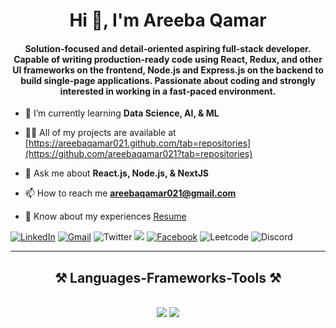 <h1 align="center">Hi 👋, I'm Areeba Qamar</h1>

<h4 align="center">Solution-focused and detail-oriented aspiring full-stack developer. Capable of writing production-ready code using React, Redux, and other UI frameworks on the frontend, Node.js and Express.js on the backend to build single-page applications. Passionate about coding and strongly interested in working in a fast-paced environment.</h4>

- 🌱 I’m currently learning **Data Science, AI, & ML**

- 👨‍💻 All of my projects are available at [https://areebaqamar021.github.com/tab=repositories](https://github.com/areebaqamar021?tab=repositories)

- 💬 Ask me about **React.js, Node.js, & NextJS**

- 📫 How to reach me **areebaqamar021@gmail.com**

- 📄 Know about my experiences <a href="https://drive.google.com/file/d/1-L7DNQDR1zeXZ_2tOTfqZ2k_pCeBjJ7P/view?usp=sharing">Resume</a>

[![LinkedIn](https://img.shields.io/badge/linkedin-%230077B5.svg?style=for-the-badge&logo=linkedin&logoColor=white)](https://www.linkedin.com/in/areeba-qamar-7a40471a4/)
[![Gmail](https://img.shields.io/badge/%20-Send%20Mail-black?color=14171A&labelColor=ef5350&logo=gmail&logoColor=ffffff&style=for-the-badge)](mailto:areebaqamar021@gmail.com)
![Twitter](https://img.shields.io/badge/Twitter-%231DA1F2.svg?style=for-the-badge&logo=Twitter&logoColor=white)
![](https://komarev.com/ghpvc/?username=areebaqamar021&color=brightgreen&style=for-the-badge)
[![Facebook](https://img.shields.io/badge/Facebook-%231877F2.svg?style=for-the-badge&logo=Facebook&logoColor=white)](https://facebook.com/areeba.qamar.988)
![Leetcode](https://img.shields.io/badge/Leetcode-%231DA1F2.svg?style=for-the-badge&logo=Leetcode&logoColor=white)
![Discord](https://img.shields.io/badge/Discord-%235865F2.svg?style=for-the-badge&logo=discord&logoColor=white)
 <hr/>
 
<h2 align="center">⚒️ Languages-Frameworks-Tools ⚒️</h2>
<br/>
<div align="center">
    <img src="https://skillicons.dev/icons?i=react,bootstrap,mui,html,css,vscode,github,figma,tailwind,git,redux" />
    <img src="https://skillicons.dev/icons?i=flutter,nodejs,python,javascript,typescript,express,firebase,mongodb,nextjs" /><br>
</div>

<br/>

